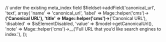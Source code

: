 // under the existing meta_index field
$fieldset->addField('canonical_url', 'text', array(
    'name'     => 'canonical_url',
    'label'    => Mage::helper('cms')->__('Canonical URL'),
    'title'    => Mage::helper('cms')->__('Canonical URL'),
    'disabled' => $isElementDisabled,
    'value'    => $model->getCanonicalUrl(),
    'note'     => Mage::helper('cms')->__('Full URL that you’d like search engines to index.'),
));
